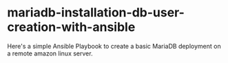 # mariadb-installation-db-user-creation-with-ansible
Here's a simple Ansible Playbook to create a basic MariaDB deployment on a remote amazon linux server.
